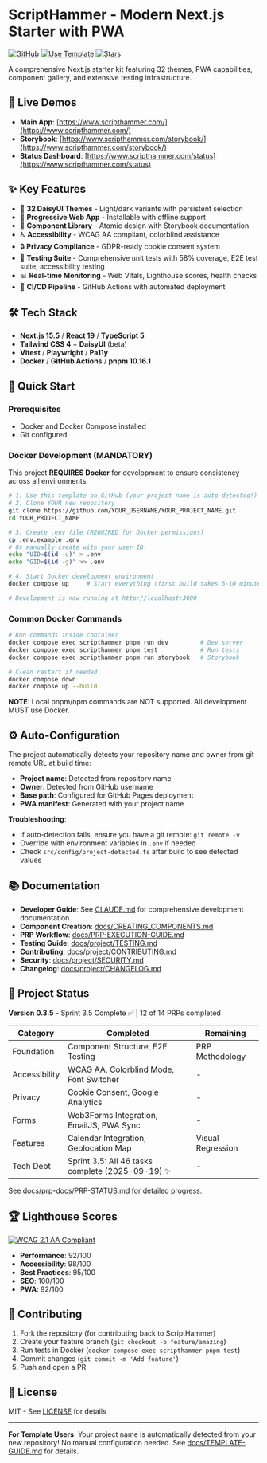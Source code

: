 # ScriptHammer - Modern Next.js Starter with PWA

[![GitHub](https://img.shields.io/badge/GitHub-Repository-blue)](https://github.com/TortoiseWolfe/ScriptHammer)
[![Use Template](https://img.shields.io/badge/Use%20this%20template-2ea44f?style=for-the-badge)](https://github.com/TortoiseWolfe/ScriptHammer/generate)
[![Stars](https://img.shields.io/github/stars/TortoiseWolfe/ScriptHammer?style=social)](https://github.com/TortoiseWolfe/ScriptHammer)

A comprehensive Next.js starter kit featuring 32 themes, PWA capabilities, component gallery, and extensive testing infrastructure.

## 🚀 Live Demos

- **Main App**: [https://www.scripthammer.com/](https://www.scripthammer.com/)
- **Storybook**: [https://www.scripthammer.com/storybook/](https://www.scripthammer.com/storybook/)
- **Status Dashboard**: [https://www.scripthammer.com/status](https://www.scripthammer.com/status)

## ✨ Key Features

- 🎨 **32 DaisyUI Themes** - Light/dark variants with persistent selection
- 📱 **Progressive Web App** - Installable with offline support
- 🧩 **Component Library** - Atomic design with Storybook documentation
- ♿ **Accessibility** - WCAG AA compliant, colorblind assistance
- 🔒 **Privacy Compliance** - GDPR-ready cookie consent system
- 🧪 **Testing Suite** - Comprehensive unit tests with 58% coverage, E2E test suite, accessibility testing
- 📊 **Real-time Monitoring** - Web Vitals, Lighthouse scores, health checks
- 🚀 **CI/CD Pipeline** - GitHub Actions with automated deployment

## 🛠️ Tech Stack

- **Next.js 15.5** / **React 19** / **TypeScript 5**
- **Tailwind CSS 4** + **DaisyUI** (beta)
- **Vitest** / **Playwright** / **Pa11y**
- **Docker** / **GitHub Actions** / **pnpm 10.16.1**

## 🚀 Quick Start

### Prerequisites

- Docker and Docker Compose installed
- Git configured

### Docker Development (MANDATORY)

This project **REQUIRES Docker** for development to ensure consistency across all environments.

```bash
# 1. Use this template on GitHub (your project name is auto-detected!)
# 2. Clone YOUR new repository
git clone https://github.com/YOUR_USERNAME/YOUR_PROJECT_NAME.git
cd YOUR_PROJECT_NAME

# 3. Create .env file (REQUIRED for Docker permissions)
cp .env.example .env
# Or manually create with your user ID:
echo "UID=$(id -u)" > .env
echo "GID=$(id -g)" >> .env

# 4. Start Docker development environment
docker compose up     # Start everything (first build takes 5-10 minutes)

# Development is now running at http://localhost:3000
```

### Common Docker Commands

```bash
# Run commands inside container
docker compose exec scripthammer pnpm run dev         # Dev server
docker compose exec scripthammer pnpm test            # Run tests
docker compose exec scripthammer pnpm run storybook   # Storybook

# Clean restart if needed
docker compose down
docker compose up --build
```

**NOTE**: Local pnpm/npm commands are NOT supported. All development MUST use Docker.

## ⚙️ Auto-Configuration

The project automatically detects your repository name and owner from git remote URL at build time:

- **Project name**: Detected from repository name
- **Owner**: Detected from GitHub username
- **Base path**: Configured for GitHub Pages deployment
- **PWA manifest**: Generated with your project name

**Troubleshooting**:

- If auto-detection fails, ensure you have a git remote: `git remote -v`
- Override with environment variables in `.env` if needed
- Check `src/config/project-detected.ts` after build to see detected values

## 📚 Documentation

- **Developer Guide**: See [CLAUDE.md](./CLAUDE.md) for comprehensive development documentation
- **Component Creation**: [docs/CREATING_COMPONENTS.md](./docs/CREATING_COMPONENTS.md)
- **PRP Workflow**: [docs/PRP-EXECUTION-GUIDE.md](./docs/PRP-EXECUTION-GUIDE.md)
- **Testing Guide**: [docs/project/TESTING.md](./docs/project/TESTING.md)
- **Contributing**: [docs/project/CONTRIBUTING.md](./docs/project/CONTRIBUTING.md)
- **Security**: [docs/project/SECURITY.md](./docs/project/SECURITY.md)
- **Changelog**: [docs/project/CHANGELOG.md](./docs/project/CHANGELOG.md)

## 🎯 Project Status

**Version 0.3.5** - Sprint 3.5 Complete ✅ | 12 of 14 PRPs completed

| Category      | Completed                                         | Remaining         |
| ------------- | ------------------------------------------------- | ----------------- |
| Foundation    | Component Structure, E2E Testing                  | PRP Methodology   |
| Accessibility | WCAG AA, Colorblind Mode, Font Switcher           | -                 |
| Privacy       | Cookie Consent, Google Analytics                  | -                 |
| Forms         | Web3Forms Integration, EmailJS, PWA Sync          | -                 |
| Features      | Calendar Integration, Geolocation Map             | Visual Regression |
| Tech Debt     | Sprint 3.5: All 46 tasks complete (2025-09-19) ✨ | -                 |

See [docs/prp-docs/PRP-STATUS.md](./docs/prp-docs/PRP-STATUS.md) for detailed progress.

## 🏆 Lighthouse Scores

[![WCAG 2.1 AA Compliant](https://img.shields.io/badge/WCAG%202.1-AA%20Compliant-success)](https://www.w3.org/WAI/WCAG21/quickref/)

- **Performance**: 92/100
- **Accessibility**: 98/100
- **Best Practices**: 95/100
- **SEO**: 100/100
- **PWA**: 92/100

## 🤝 Contributing

1. Fork the repository (for contributing back to ScriptHammer)
2. Create your feature branch (`git checkout -b feature/amazing`)
3. Run tests in Docker (`docker compose exec scripthammer pnpm test`)
4. Commit changes (`git commit -m 'Add feature'`)
5. Push and open a PR

## 📄 License

MIT - See [LICENSE](./LICENSE) for details

---

**For Template Users**: Your project name is automatically detected from your new repository! No manual configuration needed. See [docs/TEMPLATE-GUIDE.md](./docs/TEMPLATE-GUIDE.md) for details.
